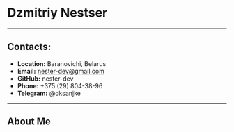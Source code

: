 # Dzmitriy Nestser
---
## Contacts:
- **Location:** Baranovichi, Belarus
- **Email:** nester-dev@gmail.com
- **GitHub:** nester-dev
- **Phone:** +375 (29) 804-38-96
- **Telegram:** @oksanjke
---
## About Me